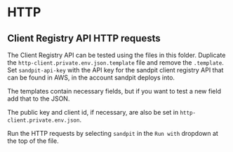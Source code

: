 # HTTP

## Client Registry API HTTP requests

The Client Registry API can be tested using the files in this folder. Duplicate the
`http-client.private.env.json.template` file and remove the `.template`. Set `sandpit-api-key` with the API key for the
sandpit client registry API that can be found in AWS, in the account sandpit deploys into.

The templates contain necessary fields, but if you want to test a new field add that to the JSON.

The public key and client id, if necessary, are also be set in `http-client.private.env.json`.

Run the HTTP requests by selecting `sandpit` in the `Run with` dropdown at the top of the file.
